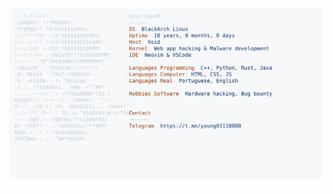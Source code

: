 <a href="https://github.com/most-dopeP/">
  <picture>
    <source media="(prefers-color-scheme: dark)" srcset="https://raw.githubusercontent.com/most-dopeP/most-dopeP/main/light_mode.svg">
    <source media="(prefers-color-scheme: light)" srcset="https://raw.githubusercontent.com/most-dopeP/most-dopeP/main/dark_mode.svg">
    <img alt="Profile" src="https://raw.githubusercontent.com/most-dopeP/most-dopeP/main/dark_mode.svg">
  </picture>
</a>
